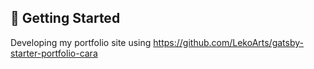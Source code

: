 

## 🚀 Getting Started

Developing my portfolio site using https://github.com/LekoArts/gatsby-starter-portfolio-cara


